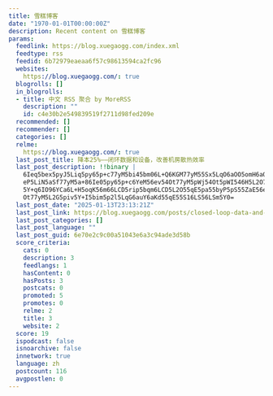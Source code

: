 ```yaml
---
title: 雪糕博客
date: "1970-01-01T00:00:00Z"
description: Recent content on 雪糕博客
params:
  feedlink: https://blog.xuegaogg.com/index.xml
  feedtype: rss
  feedid: 6b72979eaeaa6f57c98613594ca2fc96
  websites:
    https://blog.xuegaogg.com/: true
  blogrolls: []
  in_blogrolls:
  - title: 中文 RSS 聚合 by MoreRSS
    description: ""
    id: c4e30b2e549839519f2711d98fed209e
  recommended: []
  recommender: []
  categories: []
  relme:
    https://blog.xuegaogg.com/: true
  last_post_title: 降本25%——闭环数据和设备，改善机房散热效率
  last_post_description: !!binary |
    6Ieq5bex5pyJ5Liq5py65p+c77yM5bi45bm06L+Q6KGM77yM55Sx5LqO6aOO5omH6aOO6Y
    eP5LiN5aSf77yM5a+86Ie05py65p+c6YeM56ev54Ot77yM5pWj54Ot5pWI546H5L2O77yM
    5Y+q6IO96YCa6L+H5oqK56m66LCD5rip5bqm6LCD5L2O55qE5pa55byP5pS55ZaE56ev54
    Ot77yM5L2G5piv5Y+I5bim5p2l5LqG6auY6aKd55qE55S16LS56LSm5Y0=
  last_post_date: "2025-01-13T23:13:21Z"
  last_post_link: https://blog.xuegaogg.com/posts/closed-loop-data-and-equipment-to-improve-data-center-cooling-efficiency/
  last_post_categories: []
  last_post_language: ""
  last_post_guid: 6e70e2c9c00a51043e6a3c94ade3d58b
  score_criteria:
    cats: 0
    description: 3
    feedlangs: 1
    hasContent: 0
    hasPosts: 3
    postcats: 0
    promoted: 5
    promotes: 0
    relme: 2
    title: 3
    website: 2
  score: 19
  ispodcast: false
  isnoarchive: false
  innetwork: true
  language: zh
  postcount: 116
  avgpostlen: 0
---
```

